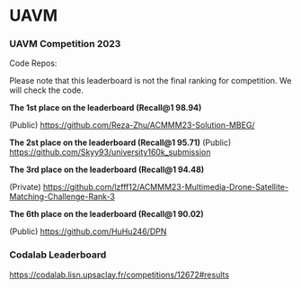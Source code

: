 # UAVM



### UAVM Competition 2023 

Code Repos: 


Please note that this leaderboard is not the final ranking for competition. We will check the code.  

**The 1st place on the leaderboard (Recall@1 98.94)** 

(Public) https://github.com/Reza-Zhu/ACMMM23-Solution-MBEG/

**The 2st place on the leaderboard (Recall@1 95.71)** 
(Public) https://github.com/Skyy93/university160k_submission 

**The 3rd place on the leaderboard (Recall@1 94.48)**

(Private) https://github.com/lzfff12/ACMMM23-Multimedia-Drone-Satellite-Matching-Challenge-Rank-3 


**The 6th place on the leaderboard (Recall@1 90.02)**

(Public) https://github.com/HuHu246/DPN


### Codalab Leaderboard

https://codalab.lisn.upsaclay.fr/competitions/12672#results
